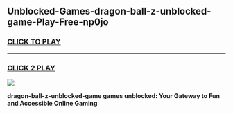 
## Unblocked-Games-dragon-ball-z-unblocked-game-Play-Free-np0jo
<h3>
<a href="https://premium76.site?title=dragon-ball-z-unblocked-game&ref=23A">CLICK TO PLAY</a></h3>
<hr>

<h3>
<a href="https://premium76.site?title=dragon-ball-z-unblocked-game&ref=23A">CLICK 2 PLAY</a>
  
</h3>

<a href="https://premium76.site?title=dragon-ball-z-unblocked-game&ref=23A"><img src="https://clearcache.store/games.png"></a>


**dragon-ball-z-unblocked-game games unblocked: Your Gateway to Fun and Accessible Online Gaming**
